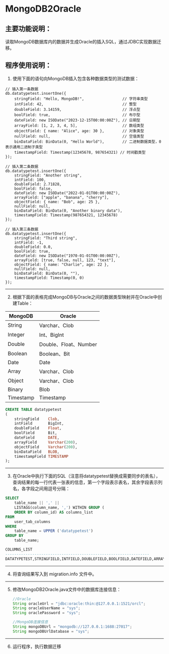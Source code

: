 # MongoDB2Oracle

## 主要功能说明：

读取MongoDB数据库内的数据并生成Oracle的插入SQL，通过JDBC实现数据迁移。


## 程序使用说明：

1. 使用下面的语句向MongoDB插入包含各种数据类型的测试数据：

```
// 插入第一条数据
db.datatypetest.insertOne({  
    stringField: "Hello, MongoDB!",                 // 字符串类型  
    intField: 42,                                   // 整型  
    doubleField: 3.14159,                           // 浮点型  
    boolField: true,                                // 布尔型  
    dateField: new ISODate("2023-12-15T00:00:00Z"), // 日期型  
    arrayField: [1, 2, 3, 4, 5],                    // 数组类型  
    objectField: { name: "Alice", age: 30 },        // 对象类型  
    nullField: null,                                // 空值类型  
    binDataField: BinData(0, "Hello World"),        // 二进制数据类型，0表示通用二进制子类型  
    timestampField: Timestamp(12345678, 987654321) // 时间戳类型  
});  

// 插入第二条数据
db.datatypetest.insertOne({  
    stringField: "Another string",  
    intField: 100,  
    doubleField: 2.71828,  
    boolField: false,  
    dateField: new ISODate("2022-01-01T00:00:00Z"),  
    arrayField: ["apple", "banana", "cherry"],  
    objectField: { name: "Bob", age: 25 },  
    nullField: null,  
    binDataField: BinData(0, "Another binary data"),  
    timestampField: Timestamp(987654321, 12345678)
});  
  
// 插入第三条数据  
db.datatypetest.insertOne({  
    stringField: "Third string",  
    intField: -1,  
    doubleField: 0.0,  
    boolField: true,  
    dateField: new ISODate("1970-01-01T00:00:00Z"),  
    arrayField: [true, false, null, 123, "text"],  
    objectField: { name: "Charlie", age: 22 },  
    nullField: null,  
    binDataField: BinData(0, ""),  
    timestampField: Timestamp(0, 0)
});
```
----
2. 根据下面的表格完成MongoDB与Oracle之间的数据类型映射并在Oracle中创建Table： 

|MongoDB|Oracle|
|-|-|
|String|Varchar、Clob|
|Integer|Int、BigInt|
|Double|Double、Float、Number|
|Boolean|Boolean、Bit|
|Date|Date|
|Array|Varchar、Clob|
|Object|Varchar、Clob|
|Binary|Blob|
|Timestamp|Timestamp|


```sql
CREATE TABLE datatypetest
(
    stringField    Clob,
    intField       BigInt,
    doubleField    Float,
    boolField      Bit,
    dateField      DATE,
    arrayField     Varchar(200),
    objectField    Varchar(200),
    binDataField   BLOB,
    timestampField TIMESTAMP
);
```
----

3. 在Oracle中执行下面的SQL（注意将datatypetest替换成需要同步的表名），查询结果的每一行代表一张表的信息，第一个字段表示表名，其余字段表示列名，各字段之间用逗号分隔：

```sql
SELECT 
    table_name || ',' ||
    LISTAGG(column_name, ',') WITHIN GROUP (
    ORDER BY column_id) AS columns_list
FROM
    user_tab_columns
WHERE
    table_name = UPPER ('datatypetest')
GROUP BY
    table_name;

COLUMNS_LIST
---------------------------------------------------------------- 
DATATYPETEST,STRINGFIELD,INTFIELD,DOUBLEFIELD,BOOLFIELD,DATEFIELD,ARRAYFIELD,OBJECTFIELD,BINDATAFIELD,TIMESTAMPFIELD
```
----

4. 将查询结果写入到 migration.info 文件中。

----

5. 修改MongoDB2Oracle.java文件中的数据库连接信息：
   ```java
   //Oracle
   String oracleUrl = "jdbc:oracle:thin:@127.0.0.1:1521/orcl";
   String oracleUserName = "sys";
   String oraclePassword = "sys";

   //MongoDB连接信息
   String mongoDBUrl = "mongodb://127.0.0.1:1688:27017";
   String mongoDBUrlDatabase = "sys";
   ```
----

6. 运行程序，执行数据迁移
